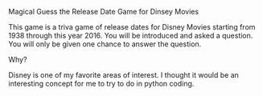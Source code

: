 Magical Guess the Release Date Game for Dinsey Movies

This game is a triva game of release dates for Disney Movies starting from 1938 through this year 2016. You will be introduced and asked a question.  You will only be given one chance to answer the question.  

Why?

Disney is one of my favorite areas of interest. I thought it would be an interesting concept for me to try to do in python coding.
